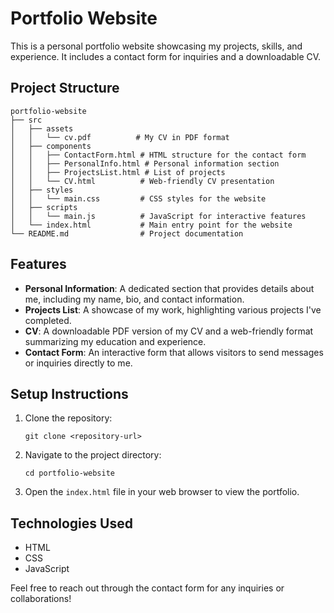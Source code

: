 # Portfolio Website

This is a personal portfolio website showcasing my projects, skills, and experience. It includes a contact form for inquiries and a downloadable CV.

## Project Structure

```
portfolio-website
├── src
│   ├── assets
│   │   └── cv.pdf          # My CV in PDF format
│   ├── components
│   │   ├── ContactForm.html # HTML structure for the contact form
│   │   ├── PersonalInfo.html # Personal information section
│   │   ├── ProjectsList.html # List of projects
│   │   └── CV.html          # Web-friendly CV presentation
│   ├── styles
│   │   └── main.css         # CSS styles for the website
│   ├── scripts
│   │   └── main.js          # JavaScript for interactive features
│   └── index.html           # Main entry point for the website
└── README.md                # Project documentation
```

## Features

- **Personal Information**: A dedicated section that provides details about me, including my name, bio, and contact information.
- **Projects List**: A showcase of my work, highlighting various projects I've completed.
- **CV**: A downloadable PDF version of my CV and a web-friendly format summarizing my education and experience.
- **Contact Form**: An interactive form that allows visitors to send messages or inquiries directly to me.

## Setup Instructions

1. Clone the repository:
   ```
   git clone <repository-url>
   ```
2. Navigate to the project directory:
   ```
   cd portfolio-website
   ```
3. Open the `index.html` file in your web browser to view the portfolio.

## Technologies Used

- HTML
- CSS
- JavaScript

Feel free to reach out through the contact form for any inquiries or collaborations!
